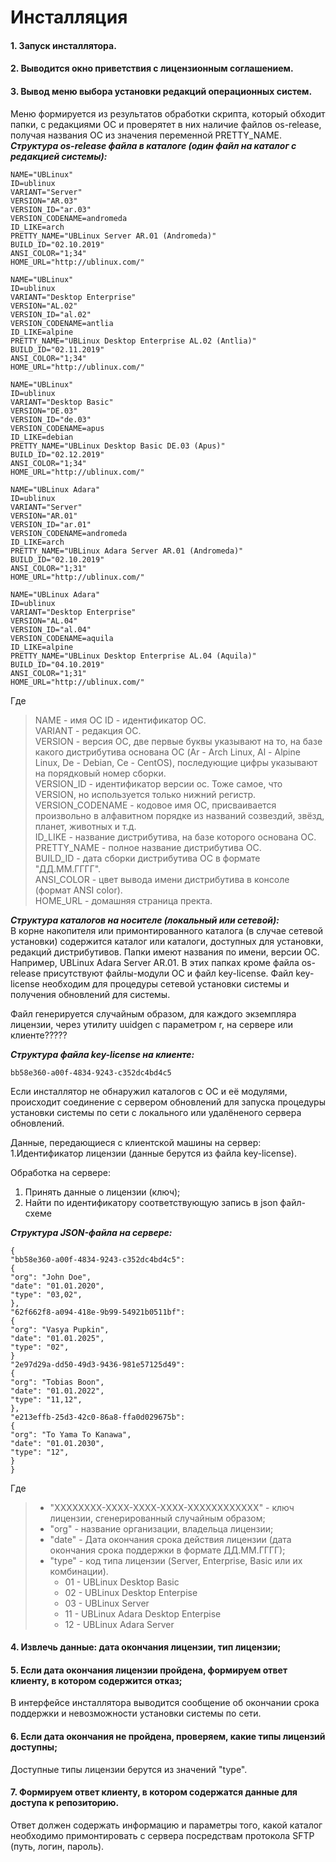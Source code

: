 # Инсталляция

#### 1. Запуск инсталлятора.
#### 2. Выводится окно приветствия с лицензионным соглашением.
#### 3. Вывод меню выбора установки редакций операционных систем.

Меню формируется из результатов обработки скрипта, который обходит папки, с редакциями ОС и проверятет в них наличие файлов os-release, получая названия ОС из значения переменной PRETTY_NAME.  
***Структура os-release файла в каталоге (один файл на каталог с редакцией системы):***
```
NAME="UBLinux"
ID=ublinux
VARIANT="Server"
VERSION="AR.03"
VERSION_ID="ar.03"
VERSION_CODENAME=andromeda
ID_LIKE=arch
PRETTY_NAME="UBLinux Server AR.01 (Andromeda)"
BUILD_ID="02.10.2019"
ANSI_COLOR="1;34"
HOME_URL="http://ublinux.com/"
```
```
NAME="UBLinux"
ID=ublinux
VARIANT="Desktop Enterprise"
VERSION="AL.02"
VERSION_ID="al.02"
VERSION_CODENAME=antlia
ID_LIKE=alpine
PRETTY_NAME="UBLinux Desktop Enterprise AL.02 (Antlia)"
BUILD_ID="02.11.2019"
ANSI_COLOR="1;34"
HOME_URL="http://ublinux.com/"
```
```
NAME="UBLinux"
ID=ublinux
VARIANT="Desktop Basic"
VERSION="DE.03"
VERSION_ID="de.03"
VERSION_CODENAME=apus
ID_LIKE=debian
PRETTY_NAME="UBLinux Desktop Basic DE.03 (Apus)"
BUILD_ID="02.12.2019"
ANSI_COLOR="1;34"
HOME_URL="http://ublinux.com/"
```
```
NAME="UBLinux Adara"
ID=ublinux
VARIANT="Server"
VERSION="AR.01"
VERSION_ID="ar.01"
VERSION_CODENAME=andromeda
ID_LIKE=arch
PRETTY_NAME="UBLinux Adara Server AR.01 (Andromeda)"
BUILD_ID="02.10.2019"
ANSI_COLOR="1;31"
HOME_URL="http://ublinux.com/"

```
```
NAME="UBLinux Adara"
ID=ublinux
VARIANT="Desktop Enterprise"
VERSION="AL.04"
VERSION_ID="al.04"
VERSION_CODENAME=aquila
ID_LIKE=alpine
PRETTY_NAME="UBLinux Desktop Enterprise AL.04 (Aquila)"
BUILD_ID="04.10.2019"
ANSI_COLOR="1;31"
HOME_URL="http://ublinux.com/"
```
Где
> NAME - имя ОС
> ID - идентификатор ОС.  
> VARIANT - редакция ОС.  
> VERSION - версия ОС, две первые буквы указывают на то, на базе какого дистрибутива основана ОС (Ar - Arch Linux, Al - Alpine Linux, De - Debian, Ce - CentOS), последующие цифры указывают на порядковый номер сборки.  
> VERSION_ID - идентификатор версии ос. Тоже самое, что VERSION, но используется только нижний регистр.  
> VERSION_CODENAME - кодовое имя ОС, присваивается произвольно в алфавитном порядке из названий созвездий, звёзд, планет, животных и т.д.  
> ID_LIKE - название дистрибутива, на базе которого основана ОС.  
> PRETTY_NAME - полное название дистрибутива ОС.  
> BUILD_ID - дата сборки дистрибутива ОС в формате "ДД.ММ.ГГГГ".  
> ANSI_COLOR - цвет вывода имени дистрибутива в консоле (формат ANSI color).  
> HOME_URL - домашняя страница пректа.

***Структура каталогов на носителе (локальный или сетевой):***  
В корне накопителя или примонтированного каталога (в случае сетевой установки) содержится каталог или каталоги, доступных для установки, редакций дистрибутивов. Папки имеют названия по имени, версии ОС. Например, UBLinux Adara Server AR.01. В этих папках кроме файла os-release присутствуют файлы-модули ОС и файл key-license. Файл key-license необходим для процедуры сетевой установки системы и получения обновлений для системы.

Файл генерируется случайным образом, для каждого экземпляра лицензии, через утилиту uuidgen с параметром r, на сервере или клиенте????? 

***Структура файла key-license на клиенте:***
```
bb58e360-a00f-4834-9243-c352dc4bd4c5
```

Если инсталлятор не обнаружил каталогов с ОС и её модулями, происходит соединение с сервером обновлений для запуска процедуры установки системы по сети с локального или удалёненого сервера обновлений.

Данные, передающиеся с клиентской машины на сервер:
1.Идентификатор лицензии (данные берутся из файла key-license).

Обработка на сервере:
1. Принять данные о лицензии (ключ);
2. Найти по идентификатору соответствующую запись в json файл-схеме

***Структура JSON-файла на сервере:***
```
{
"bb58e360-a00f-4834-9243-c352dc4bd4c5":
{
"org": "John Doe",
"date": "01.01.2020",
"type": "03,02",
},
"62f662f8-a094-418e-9b99-54921b0511bf":
{
"org": "Vasya Pupkin",
"date": "01.01.2025",
"type": "02",
}
"2e97d29a-dd50-49d3-9436-981e57125d49":
{
"org": "Tobias Boon",
"date": "01.01.2022",
"type": "11,12",
},
"e213effb-25d3-42c0-86a8-ffa0d029675b":
{
"org": "To Yama To Kanawa",
"date": "01.01.2030",
"type": "12",
}
}
```
Где
> * "XXXXXXXX-XXXX-XXXX-XXXX-XXXXXXXXXXXX" - ключ лицензии, сгенерированный случайным образом;
> * "org" - название организации, владельца лицензии;
> * "date" - Дата окончания срока действия лицензии (дата окончания срока поддержки в формате ДД.ММ.ГГГГ);
> * "type" - код типа лицензии (Server, Enterprise, Basic или их комбинации).
>   * 01 - UBLinux Desktop Basic
>   * 02 - UBLinux Desktop Enterpise
>   * 03 - UBLinux Server
>   * 11 - UBLinux Adara Desktop Enterpise
>   * 12 - UBLinux Adara Server

#### 4. Извлечь данные: дата окончания лицензии, тип лицензии;
#### 5. Если дата окончания лицензии пройдена, формируем ответ клиенту, в котором содержится отказ;
В интерфейсе инсталлятора выводится сообщение об окончании срока поддержки и невозможности установки системы по сети.
#### 6. Если дата окончания не пройдена, проверяем, какие типы лицензий доступны;
Доступные типы лицензии берутся из значений "type".
#### 7. Формируем ответ клиенту, в котором содержатся данные для доступа к репозиторию.
Ответ должен содержать информацию и параметры того, какой каталог необходимо примонтировать с сервера посредствам протокола SFTP (путь, логин, пароль).
